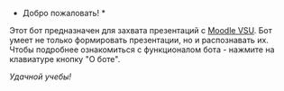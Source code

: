 * Добро пожаловать! *  

Этот бот предназначен для захвата презентаций с [Moodle VSU](https://edu.vsu.ru/). Бот умеет не только формировать презентации, но и распознавать их. Чтобы подробнее ознакомиться с функционалом бота - нажмите на клавиатуре кнопку "О боте".

_Удачной учебы!_